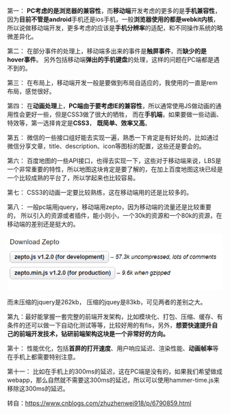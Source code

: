 第一： **PC考虑的是浏览器的兼容性**，而**移动端**开发考虑的更多的是**手机兼容性**，因为**目前不管是android**手机还是ios手机，一般**浏览器使用的都是webkit内核**，所以说做移动端开发，更多考虑的应该是**手机分辨率**的适配，和不同操作系统的略微差异化。



第二： 在部分事件的处理上，移动端多出来的事件是**触屏事件**，而**缺少的是hover事件**。 另外包括移动端**弹出的手机键盘**的处理，这样的问题在PC端都是遇不到的。 



第三： 在布局上，移动端开发一般是要做到布局自适应的，我使用的一直是rem布局，感觉很好。



第四： 在**动画处理**上，**PC端由于要考虑IE的兼容性**，所以通常使用JS做动画的通用性会更好一些，但是CSS3做了很大的牺牲， 而在**手机端**，如果要做一些动画、特效等，第一选择肯定是**CSS3**， **既简单、效率又高**。



第五：  微信的一些接口组好能去实现一遍，熟悉一下肯定是有好处的，比如通过微信分享文章，title、description、icon等图标的配置，这些还是要会的。

 

第六： 百度地图的一些API接口，也得去实现一下，这些对于移动端来说，LBS是一个非常重要的特性，所以地图这块肯定是要了解的，在加上百度地图这块已经是一个比较成熟的平台了，所以学起来也比较容易。

 

第七： CSS3的动画一定要比较熟练，这在移动端用的还是比较多的。 

 

第八： 一般pc端用jquery，移动端用zepto，因为移动端的流量还是比较重要的， 所以引入的资源或者插件，能小则小，一个30k的资源和一个80k的资源，在移动端的差别还是挺大的。

![1566050804529](../../.vuepress/public/1566050804529.png)

而未压缩的jquery是262kb， 压缩的jquey是83kb，可见两者的差别之大。

 

第九：最好能掌握一套完整的前端开发架构，比如模块化、打包、压缩、缓存、有条件的还可以做一下自动化测试等等，比较好用的有fis，另外，**想要快速提升自己的前端开发技术，钻研前端架构这块是一个非常好的方向。**

 

第十： 性能优化，包括**首屏的打开速度**、用户响应延迟、渲染性能、**动画帧率**等在手机上都需要特别注意。

 

第十一： 比如在手机上的300ms的延迟，这在PC端是没有的，如果我们希望做成webapp，那么自然就不需要这300ms的延迟，所以可以使用hammer-time.js来移除这300ms的延迟。

转自：https://www.cnblogs.com/zhuzhenwei918/p/6790859.html